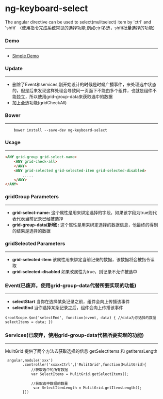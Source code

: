 # ng-keyboard-select
The angular directive can be used to select(mulitselect) item  by 'ctrl' and 'shfit' （使用指令完成系统常见的选择功能,例如ctrl多选，shfit批量选择的功能）

### Demo
________ 
* [Simple Demo](http://codepen.io/SzHeJason/pen/mENBoo?editors=1010)

### Update
--------
* 删除了Event和services,刚开始设计的时候是时候广播事件，来处理选中状态的，但是后来发现这样处理会导致同一页面下不能由多个组件，也就是组件不能独立，所以使用grid-group-data来获取选中的数据
* 加上全选功能(gridCheckAll)

### Bower
--------
```
    bower install --save-dev ng-keyboard-select
```

### Usage
-------
```html
<ANY grid-group grid-select-name>
    <ANY grid-check-all>
    </ANY>
    <ANY grid-selected grid-selected-item grid-selected-disabled>
        .....
    </ANY>
</ANY>
```

### gridGroup Parameters
--------
* **grid-select-name:** 这个属性是用来绑定选择的字段，如果该字段为true则代表代表当前记录已经被选择
* **grid-group-data(新增):** 这个属性是用来绑定选择的数据信息，他最终的得到的结果是选择的数据


### gridSelected Parameters
-------
* **grid-selected-item** 该属性用来绑定当前记录的数据，该数据将会被指令读取
* **grid-selected-disabled** 如果改属性为true，则记录不允许被选中


### Event(已废弃，使用grid-group-data代替所要实现的功能)
-----

* **selectStart** 当你在选择某条记录之前，组件会向上传播该事件
* **selectEnd** 当你选择某条记录之后，组件会向上传播该事件  
```
$rootScope.$on('selectEnd', function(event, data) { //data为你选择的数据 selectItems = data; }) 
```

### Services(已废弃，使用grid-group-data代替所要实现的功能)
------
MulitGrid 提供了两个方法去获取选择的信息 getSelectItems 和 getItemsLength
```
 angular,module('xxx')
        .controller('xxxxxCtrl',['MulitGrid',function(MulitGrid){
            //获取选中的所有数据
            var SelectItems = MulitGrid.getSelectItems();

            //获取选中数据的数量
             var SelectItemLength = MulitGrid.getItemsLength();
        }])
```

